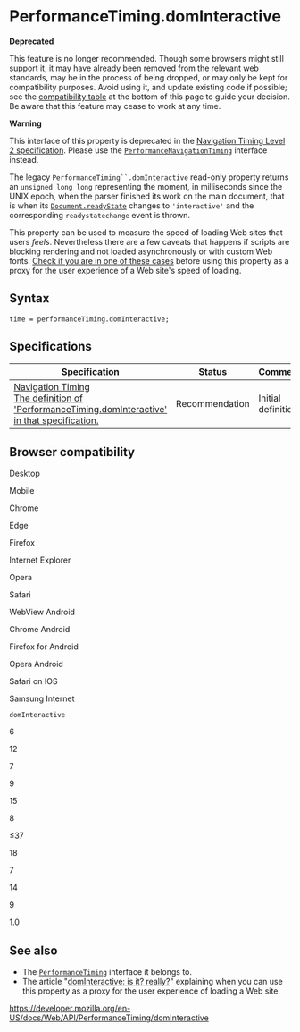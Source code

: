 PerformanceTiming.domInteractive
================================

**Deprecated**

This feature is no longer recommended. Though some browsers might still support it, it may have already been removed from the relevant web standards, may be in the process of being dropped, or may only be kept for compatibility purposes. Avoid using it, and update existing code if possible; see the [compatibility table](#browser_compatibility) at the bottom of this page to guide your decision. Be aware that this feature may cease to work at any time.

**Warning**

This interface of this property is deprecated in the [Navigation Timing Level 2 specification](https://w3c.github.io/navigation-timing/#obsolete). Please use the [`PerformanceNavigationTiming`](../performancenavigationtiming) interface instead.

The legacy `PerformanceTiming``.domInteractive` read-only property returns an `unsigned long long` representing the moment, in milliseconds since the UNIX epoch, when the parser finished its work on the main document, that is when its [`Document.readyState`](../document/readystate) changes to `'interactive'` and the corresponding `readystatechange` event is thrown.

This property can be used to measure the speed of loading Web sites that users *feels*. Nevertheless there are a few caveats that happens if scripts are blocking rendering and not loaded asynchronously or with custom Web fonts. [Check if you are in one of these cases](https://www.stevesouders.com/blog/2015/08/07/dominteractive-is-it-really/) before using this property as a proxy for the user experience of a Web site's speed of loading.

Syntax
------

    time = performanceTiming.domInteractive;

Specifications
--------------

<table><thead><tr class="header"><th>Specification</th><th>Status</th><th>Comment</th></tr></thead><tbody><tr class="odd"><td><a href="https://www.w3.org/TR/navigation-timing/#dom-performancetiming-dominteractive">Navigation Timing<br />
<span class="small">The definition of 'PerformanceTiming.domInteractive' in that specification.</span></a></td><td><span class="spec-rec">Recommendation</span></td><td>Initial definition.</td></tr></tbody></table>

Browser compatibility
---------------------

Desktop

Mobile

Chrome

Edge

Firefox

Internet Explorer

Opera

Safari

WebView Android

Chrome Android

Firefox for Android

Opera Android

Safari on IOS

Samsung Internet

`domInteractive`

6

12

7

9

15

8

≤37

18

7

14

9

1.0

See also
--------

-   The [`PerformanceTiming`](../performancetiming) interface it belongs to.
-   The article "[domInteractive: is it? really?](https://www.stevesouders.com/blog/2015/08/07/dominteractive-is-it-really/)" explaining when you can use this property as a proxy for the user experience of loading a Web site.

<a href="https://developer.mozilla.org/en-US/docs/Web/API/PerformanceTiming/domInteractive" class="_attribution-link">https://developer.mozilla.org/en-US/docs/Web/API/PerformanceTiming/domInteractive</a>
